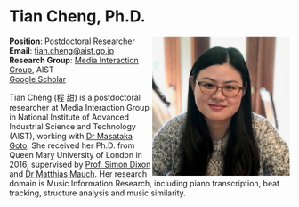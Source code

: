 # Tian Cheng, Ph.D.

<img src="/images/20180101_logo.jpg" height="250" align="right"/>

**Position**: Postdoctoral Researcher  
**Email**: tian.cheng@aist.go.jp  
**Research Group**: [Media Interaction Group](https://staff.aist.go.jp/m.goto/MIG/index-j.html), AIST  
[Google Scholar](https://scholar.google.com/citations?user=Q7VkkF0AAAAJ&hl=en)


Tian Cheng (程 甜) is a postdoctoral researcher at Media Interaction Group in National Institute of Advanced Industrial Science and Technology (AIST), working with [Dr Masataka Goto](https://staff.aist.go.jp/m.goto/). She received her Ph.D. from Queen Mary University of London in 2016, supervised by
[Prof. Simon Dixon](http://www.eecs.qmul.ac.uk/~simond/) and [Dr Matthias Mauch](http://matthiasmauch.net/). Her research domain is Music Information Research, including piano transcription, beat tracking, structure analysis and music similarity.
